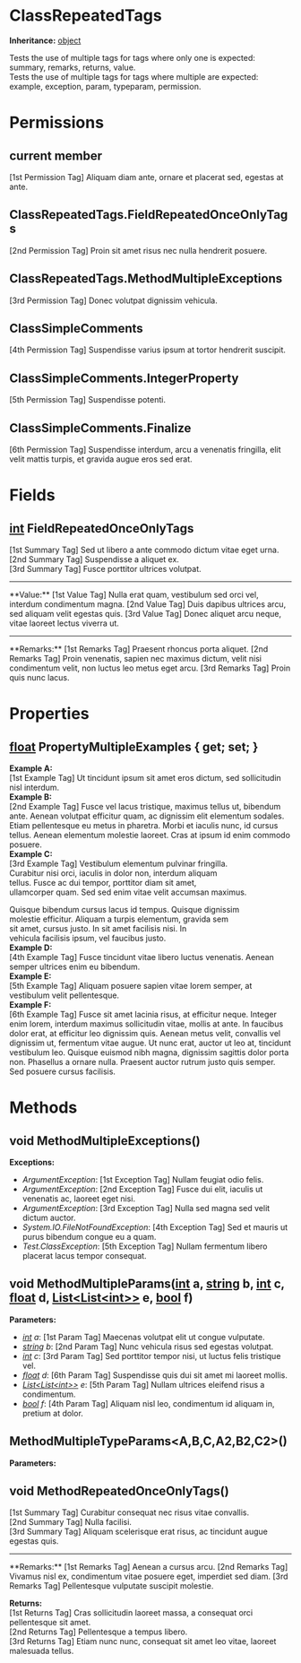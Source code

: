 # ClassRepeatedTags

**Inheritance:** [object](https://docs.microsoft.com/en-us/dotnet/api/system.object)  
  
Tests the use of multiple tags for tags where only one is expected: summary, remarks, returns, value.  
Tests the use of multiple tags for tags where multiple are expected: example, exception, param, typeparam, permission.  
  

# Permissions

## current member

[1st Permission Tag] Aliquam diam ante, ornare et placerat sed, egestas at ante.  

## ClassRepeatedTags.FieldRepeatedOnceOnlyTags

[2nd Permission Tag] Proin sit amet risus nec nulla hendrerit posuere.  

## ClassRepeatedTags.MethodMultipleExceptions

[3rd Permission Tag] Donec volutpat dignissim vehicula.  

## ClassSimpleComments

[4th Permission Tag] Suspendisse varius ipsum at tortor hendrerit suscipit.  

## ClassSimpleComments.IntegerProperty

[5th Permission Tag] Suspendisse potenti.  

## ClassSimpleComments.Finalize

[6th Permission Tag] Suspendisse interdum, arcu a venenatis fringilla, elit velit mattis turpis, et gravida augue eros sed erat.  

# Fields

## [int](https://docs.microsoft.com/en-us/dotnet/api/system.int32) FieldRepeatedOnceOnlyTags

[1st Summary Tag] Sed ut libero a ante commodo dictum vitae eget urna.  
[2nd Summary Tag] Suspendisse a aliquet ex.  
[3rd Summary Tag] Fusce porttitor ultrices volutpat.  
  
<hr/>  
**Value:**  
[1st Value Tag] Nulla erat quam, vestibulum sed orci vel, interdum condimentum magna.  
[2nd Value Tag] Duis dapibus ultrices arcu, sed aliquam velit egestas quis.  
[3rd Value Tag] Donec aliquet arcu neque, vitae laoreet lectus viverra ut.  
  
<hr/>  
**Remarks:**  
[1st Remarks Tag] Praesent rhoncus porta aliquet.  
[2nd Remarks Tag] Proin venenatis, sapien nec maximus dictum, velit nisi condimentum velit, non luctus leo metus eget arcu.  
[3rd Remarks Tag] Proin quis nunc lacus.  
  

# Properties

## [float](https://docs.microsoft.com/en-us/dotnet/api/system.single) PropertyMultipleExamples { get; set; }

**Example A:**  
[1st Example Tag] Ut tincidunt ipsum sit amet eros dictum, sed sollicitudin nisl interdum.  
**Example B:**  
[2nd Example Tag] Fusce vel lacus tristique, maximus tellus ut, bibendum ante. Aenean volutpat efficitur quam, ac dignissim elit elementum sodales. Etiam pellentesque eu metus in pharetra. Morbi et iaculis nunc, id cursus tellus. Aenean elementum molestie laoreet. Cras at ipsum id enim commodo posuere.  
**Example C:**  
[3rd Example Tag] Vestibulum elementum pulvinar fringilla.   
Curabitur nisi orci, iaculis in dolor non, interdum aliquam   
tellus. Fusce ac dui tempor, porttitor diam sit amet,   
ullamcorper quam. Sed sed enim vitae velit accumsan maximus.   
  
Quisque bibendum cursus lacus id tempus. Quisque dignissim   
molestie efficitur. Aliquam a turpis elementum, gravida sem   
sit amet, cursus justo. In sit amet facilisis nisi. In   
vehicula facilisis ipsum, vel faucibus justo.  
**Example D:**  
[4th Example Tag] Fusce tincidunt vitae libero luctus venenatis. Aenean semper ultrices enim eu bibendum.  
**Example E:**  
[5th Example Tag] Aliquam posuere sapien vitae lorem semper, at vestibulum velit pellentesque.  
**Example F:**  
[6th Example Tag] Fusce sit amet lacinia risus, at efficitur neque. Integer enim lorem, interdum maximus sollicitudin vitae, mollis at ante. In faucibus dolor erat, at efficitur leo dignissim quis. Aenean metus velit, convallis vel dignissim ut, fermentum vitae augue. Ut nunc erat, auctor ut leo at, tincidunt vestibulum leo. Quisque euismod nibh magna, dignissim sagittis dolor porta non. Phasellus a ornare nulla. Praesent auctor rutrum justo quis semper. Sed posuere cursus facilisis.  
  

# Methods

## void MethodMultipleExceptions()

**Exceptions:**  
* _ArgumentException_: [1st Exception Tag] Nullam feugiat odio felis.  
* _ArgumentException_: [2nd Exception Tag] Fusce dui elit, iaculis ut venenatis ac, laoreet eget nisi.  
* _ArgumentException_: [3rd Exception Tag] Nulla sed magna sed velit dictum auctor.  
* _System.IO.FileNotFoundException_: [4th Exception Tag] Sed et mauris ut purus bibendum congue eu a quam.  
* _Test.ClassException_: [5th Exception Tag] Nullam fermentum libero placerat lacus tempor consequat.  

  

## void MethodMultipleParams([int](https://docs.microsoft.com/en-us/dotnet/api/system.int32) a, [string](https://docs.microsoft.com/en-us/dotnet/api/system.string) b, [int](https://docs.microsoft.com/en-us/dotnet/api/system.int32) c, [float](https://docs.microsoft.com/en-us/dotnet/api/system.single) d, [List&lt;List&lt;int&gt;&gt;](https://docs.microsoft.com/en-us/dotnet/api/system.collections.generic.list-1) e, [bool](https://docs.microsoft.com/en-us/dotnet/api/system.boolean) f)

**Parameters:**

* _[int](https://docs.microsoft.com/en-us/dotnet/api/system.int32) a_: [1st Param Tag] Maecenas volutpat elit ut congue vulputate.  
* _[string](https://docs.microsoft.com/en-us/dotnet/api/system.string) b_: [2nd Param Tag] Nunc vehicula risus sed egestas volutpat.  
* _[int](https://docs.microsoft.com/en-us/dotnet/api/system.int32) c_: [3rd Param Tag] Sed porttitor tempor nisi, ut luctus felis tristique vel.  
* _[float](https://docs.microsoft.com/en-us/dotnet/api/system.single) d_: [6th Param Tag] Suspendisse quis dui sit amet mi laoreet mollis.  
* _[List&lt;List&lt;int&gt;&gt;](https://docs.microsoft.com/en-us/dotnet/api/system.collections.generic.list-1) e_: [5th Param Tag] Nullam ultrices eleifend risus a condimentum.  
* _[bool](https://docs.microsoft.com/en-us/dotnet/api/system.boolean) f_: [4th Param Tag] Aliquam nisl leo, condimentum id aliquam in, pretium at dolor.  

  

##  MethodMultipleTypeParams<A,B,C,A2,B2,C2>()

**Parameters:**

  

## void MethodRepeatedOnceOnlyTags()

[1st Summary Tag] Curabitur consequat nec risus vitae convallis.  
[2nd Summary Tag] Nulla facilisi.  
[3rd Summary Tag] Aliquam scelerisque erat risus, ac tincidunt augue egestas quis.  
  
<hr/>  
**Remarks:**  
[1st Remarks Tag] Aenean a cursus arcu.  
[2nd Remarks Tag] Vivamus nisl ex, condimentum vitae posuere eget, imperdiet sed diam.  
[3rd Remarks Tag] Pellentesque vulputate suscipit molestie.  
  
**Returns:**  
[1st Returns Tag] Cras sollicitudin laoreet massa, a consequat orci pellentesque sit amet.  
[2nd Returns Tag] Pellentesque a tempus libero.  
[3rd Returns Tag] Etiam nunc nunc, consequat sit amet leo vitae, laoreet malesuada tellus.  
  

